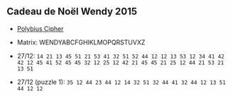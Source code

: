 ## Cadeau de Noël Wendy 2015

- [Polybius Cipher](http://www.cryptool-online.org/index.php?option=com_cto&view=tool&Itemid=81&lang=en)
- Matrix: WENDYABCFGHIKLMOPQRSTUVXZ

- 27/12: `14 21 13 45 51 21 53 41 32 51 52 44 12 12 13 53 12 34 41 42 42 12 45 41 52 45 45 32 12 25 12 42 21 45 45 21 25 12 44 21 53 21 13 51`
- 27/12 (puzzle 1): `35 12 44 23 44 12 14 32 51 32 44 41 32 44 12 13 51 44 12 12`